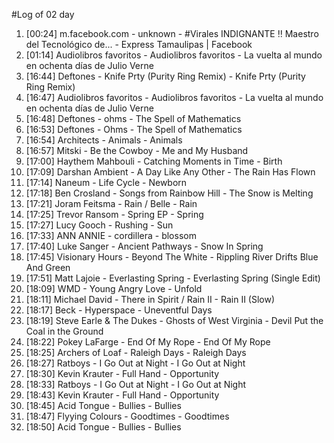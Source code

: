 #Log of 02 day

1. [00:24] m.facebook.com - unknown - #Virales INDIGNANTE ‼ Maestro del Tecnológico de... - Express Tamaulipas | Facebook
1. [01:14] Audiolibros favoritos - Audiolibros favoritos - La vuelta al mundo en ochenta días de Julio Verne
1. [16:44] Deftones - Knife Prty (Purity Ring Remix) - Knife Prty (Purity Ring Remix)
1. [16:47] Audiolibros favoritos - Audiolibros favoritos - La vuelta al mundo en ochenta días de Julio Verne
1. [16:48] Deftones - ohms - The Spell of Mathematics
1. [16:53] Deftones - Ohms - The Spell of Mathematics
1. [16:54] Architects - Animals - Animals
1. [16:57] Mitski - Be the Cowboy - Me and My Husband
1. [17:00] Haythem Mahbouli - Catching Moments in Time - Birth
1. [17:09] Darshan Ambient - A Day Like Any Other - The Rain Has Flown
1. [17:14] Naneum - Life Cycle - Newborn
1. [17:18] Ben Crosland - Songs from Rainbow Hill - The Snow is Melting
1. [17:21] Joram Feitsma - Rain / Belle - Rain
1. [17:25] Trevor Ransom - Spring EP - Spring
1. [17:27] Lucy Gooch - Rushing - Sun
1. [17:33] ANN ANNIE - cordillera - blossom
1. [17:40] Luke Sanger - Ancient Pathways - Snow In Spring
1. [17:45] Visionary Hours - Beyond The White - Rippling River Drifts Blue And Green
1. [17:51] Matt Lajoie - Everlasting Spring - Everlasting Spring (Single Edit)
1. [18:09] WMD - Young Angry Love - Unfold
1. [18:11] Michael David - There in Spirit / Rain II - Rain II (Slow)
1. [18:17] Beck - Hyperspace - Uneventful Days
1. [18:19] Steve Earle & The Dukes - Ghosts of West Virginia - Devil Put the Coal in the Ground
1. [18:22] Pokey LaFarge - End Of My Rope - End Of My Rope
1. [18:25] Archers of Loaf - Raleigh Days - Raleigh Days
1. [18:27] Ratboys - I Go Out at Night - I Go Out at Night
1. [18:30] Kevin Krauter - Full Hand - Opportunity
1. [18:33] Ratboys - I Go Out at Night - I Go Out at Night
1. [18:43] Kevin Krauter - Full Hand - Opportunity
1. [18:45] Acid Tongue - Bullies - Bullies
1. [18:47] Flyying Colours - Goodtimes - Goodtimes
1. [18:50] Acid Tongue - Bullies - Bullies
